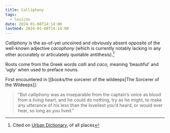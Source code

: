 ```yaml
---
title: Calliphony
tags:
  - lexicon
date: 2024-01-08T14:14:00
lastmod: 2024-01-08T14:14:00
---
```


*Calliphony* is the as-of-yet uncoined and obviously absent opposite of the well-known adjective *cacophony* (which is currently notably lacking in any other accurately or articulately quotable antithesis).[^1]

Roots come from the Greek words *calli* and *caco*, meaning ‘beautiful’ and ‘ugly’ when used to preface nouns.

First encountered in [[books/the sorcerer of the wildeeps|The Sorcerer of the Wildeeps]]: 

> “But calliphony was as inseparable from the captain’s voice as blood from a living heart, and he could do nothing, try as he might, to make any utterance of his less than the loveliest you’d heard, or would ever hear, so long as you lived.”

[^1]: Cited on [Urban Dictionary](https://www.urbandictionary.com/define.php?term=Calliphony), of all places